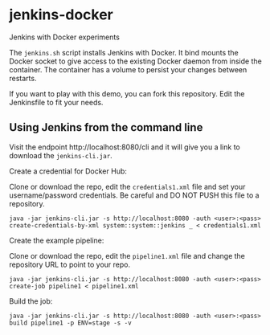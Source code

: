 # jenkins-docker
Jenkins with Docker experiments

The `jenkins.sh` script installs Jenkins with Docker. It bind mounts the Docker socket to give access to the existing Docker daemon from inside the container. The container has a volume to persist your changes between restarts.

If you want to play with this demo, you can fork this repository. Edit the Jenkinsfile to fit your needs.

## Using Jenkins from the command line
Visit the endpoint http://localhost:8080/cli and it will give you a link to download the `jenkins-cli.jar`.

Create a credential for Docker Hub:

Clone or download the repo, edit the `credentials1.xml` file and set your username/password credentials. Be careful and DO NOT PUSH this file to a repository.
```
java -jar jenkins-cli.jar -s http://localhost:8080 -auth <user>:<pass> create-credentials-by-xml system::system::jenkins _ < credentials1.xml
```

Create the example pipeline:

Clone or download the repo, edit the `pipeline1.xml` file and change the repository URL to point to your repo.
```
java -jar jenkins-cli.jar -s http://localhost:8080 -auth <user>:<pass> create-job pipeline1 < pipeline1.xml
```

Build the job:
```
java -jar jenkins-cli.jar -s http://localhost:8080 -auth <user>:<pass> build pipeline1 -p ENV=stage -s -v
```

